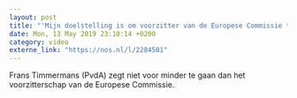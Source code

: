 ```yaml
---
layout: post
title: "'Mijn doelstelling is om voorzitter van de Europese Commissie te worden'"
date: Mon, 13 May 2019 23:10:14 +0200
category: video
externe_link: "https://nos.nl/l/2284501"
---
```


Frans Timmermans (PvdA) zegt niet voor minder te gaan dan het voorzitterschap van de Europese Commissie.
